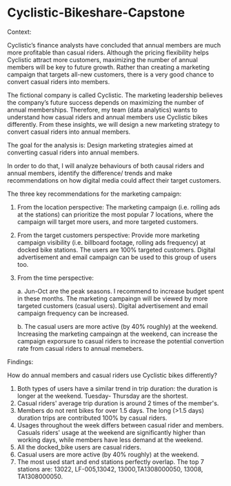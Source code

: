 # Cyclistic-Bikeshare-Capstone

Context: 

Cyclistic’s finance analysts have concluded that annual members are much more profitable than casual riders. Although the pricing flexibility helps Cyclistic attract more customers, maximizing the number of annual members will be key to future growth. Rather than creating a marketing campaign that targets all-new customers, there is a very good chance to convert casual riders into members. 

The fictional company is called Cyclistic. The marketing leadership believes the company’s future success depends on maximizing the number of annual memberships. Therefore, my team (data analytics) wants to understand how casual riders and annual members use Cyclistic bikes differently. From these insights, we will design a new marketing strategy to convert casual riders into annual members.

The goal for the analysis is: Design marketing strategies aimed at converting casual riders into annual members. 

In order to do that, I will analyze behaviours of both causal riders and annual members, identify the difference/ trends and make recommendations on how digital media could affect their target customers.  

The three key recommendations for the marketing campaign: 

1. From the location perspective: 
The marketing campaign (i.e. rolling ads at the stations) can prioritize the most popular 7 locations, where the campaign will target more users, and more targeted customers.

2. From the target customers perspective: 
Provide more marketing campaign visibility (i.e. billboard footage, rolling ads frequency) at docked bike stations. The users are 100% targeted customers.
Digital advertisement and email campaign can be used to this group of users too. 

3. From the time perspective:
  
    a. Jun-Oct are the peak seasons. I recommend to increase budget spent in these months. The marketing campaingn will be viewed by more targeted customers (casual users). Digital advertisement and email campaign frequency can be increased.
  
    b. The casual users are more active (by 40% roughly) at the weekend. Increasing the marketing campaingn at the weekend, can increase the campaign exporsure to casual riders to increase the potential convertion rate from casual riders to annual memebers.

Findings: 

How do annual members and casual riders use Cyclistic bikes differently?
1. Both types of users have a similar trend in trip duration: the duration is longer at the weekend. Tuesday- Thursday are the shortest. 
2. Casual riders' average trip duration is around 2 times of the member's. 
3. Members do not rent bikes for over 1.5 days. The long (>1.5 days) duration trips are contributed 100% by casual riders.
4. Usages throughout the week differs between casual rider and members. Casuals riders' usage at the weekend are significantly higher than working days, while members have less demand at the weekend. 
5. All the docked_bike users are casual riders.
6. Casual users are more active (by 40% roughly) at the weekend.
7. The most used start and end stations perfectly overlap. The top 7 stations are: 13022, LF-005,13042, 13000,TA1308000050, 13008, TA1308000050.  


